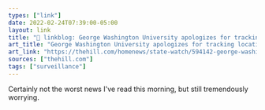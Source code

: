 ```yaml
---
types: ["link"]
date: 2022-02-24T07:39:00-05:00
layout: link
title: "🔗 linkblog: George Washington University apologizes for tracking locations of students, faculty | TheHill'"
art_title: "George Washington University apologizes for tracking locations of students, faculty | TheHill"
art_link: "https://thehill.com/homenews/state-watch/594142-george-washington-university-apologizes-for-tracking-locations-of"
sources: ["thehill.com"]
tags: ["surveillance"]
---
```

Certainly not the worst news I've read this morning, but still tremendously worrying.

